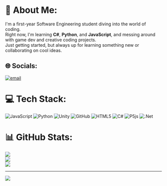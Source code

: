 # 💫 About Me:
I'm a first-year Software Engineering student diving into the world of coding.  
Right now, I'm learning **C#**, **Python**, and **JavaScript**, and messing around with game dev and creative coding projects.  
Just getting started, but always up for learning something new or collaborating on cool ideas.


## 🌐 Socials:
[![email](https://img.shields.io/badge/Email-D14836?logo=gmail&logoColor=white)](mailto:saripallihomemail@gmail.com) 

# 💻 Tech Stack:
![JavaScript](https://img.shields.io/badge/javascript-%23323330.svg?style=for-the-badge&logo=javascript&logoColor=%23F7DF1E) ![Python](https://img.shields.io/badge/python-3670A0?style=for-the-badge&logo=python&logoColor=ffdd54) ![Unity](https://img.shields.io/badge/unity-%23000000.svg?style=for-the-badge&logo=unity&logoColor=white) ![GitHub](https://img.shields.io/badge/github-%23121011.svg?style=for-the-badge&logo=github&logoColor=white) ![HTML5](https://img.shields.io/badge/html5-%23E34F26.svg?style=for-the-badge&logo=html5&logoColor=white) ![C#](https://img.shields.io/badge/c%23-%23239120.svg?style=for-the-badge&logo=csharp&logoColor=white) ![P5js](https://img.shields.io/badge/p5.js-ED225D?style=for-the-badge&logo=p5.js&logoColor=FFFFFF) ![.Net](https://img.shields.io/badge/.NET-5C2D91?style=for-the-badge&logo=.net&logoColor=white)
# 📊 GitHub Stats:
![](https://github-readme-stats.vercel.app/api?username=AkiDriveee&theme=dark&hide_border=false&include_all_commits=false&count_private=false)<br/>
![](https://nirzak-streak-stats.vercel.app/?user=AkiDriveee&theme=dark&hide_border=false)<br/>
![](https://github-readme-stats.vercel.app/api/top-langs/?username=AkiDriveee&theme=dark&hide_border=false&include_all_commits=false&count_private=false&layout=compact)

---
[![](https://visitcount.itsvg.in/api?id=AkiDriveee&icon=6&color=4)](https://visitcount.itsvg.in)

<!-- Proudly created with GPRM ( https://gprm.itsvg.in ) -->
